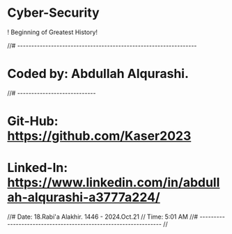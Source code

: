 # Cyber-Security
! Beginning of Greatest History!



//# ----------------------------------------------------------------
# Coded by: Abdullah Alqurashi.
//# ----------------------------
# Git-Hub: https://github.com/Kaser2023
# Linked-In: https://www.linkedin.com/in/abdullah-alqurashi-a3777a224/
//# Date: 18.Rabi'a Alakhir. 1446 -  2024.Oct.21
//	Time: 5:01 AM
//# ----------------------------------------------------------------
//
